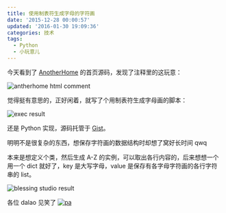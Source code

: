 ```yaml
---
title: 使用制表符生成字母的字符画
date: '2015-12-28 00:00:57'
updated: '2016-01-30 19:09:36'
categories: 技术
tags:
  - Python
  - 小玩意儿
---
```



今天看到了 [AnotherHome](https://www.anotherhome.net/about) 的首页源码，发现了注释里的这玩意：

![antherhome html comment](https://img.prin.studio/images/2015/12/2015-12-27_07-49-21.png)

觉得挺有意思的，正好闲着，就写了个用制表符生成字母画的脚本：

![exec result](https://img.prin.studio/images/2015/12/2015-12-27_07-51-34.png)

还是 Python 实现，源码托管于 [Gist](https://gist.github.com/prinsss/689a1da4b515aa682d4b)。

明明不是很复杂的东西，想保存字符画的数据结构时却想了窝好长时间 qwq

本来是想定义个类，然后生成 A-Z 的实例，可以取出各行内容的，后来想想一个用一个 dict 就好了，key 是大写字母，value 是保存有各字母字符画的各行字符串的 list。

![blessing studio result](https://img.prin.studio/images/2015/12/2015-12-31_14-46-13.png)

各位 dalao 见笑了 [![pa](https://img.prin.studio/images/2015/10/2015-10-03_12-39-25.jpg)](https://img.prin.studio/images/2015/10/2015-10-03_12-39-25.jpg)



